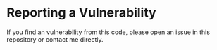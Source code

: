 # Reporting a Vulnerability

If you find an vulnerability from this code, please open an issue in this repository or contact me directly.
